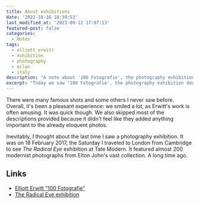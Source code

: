 ```yaml
---
title: About exhibitions
date: '2022-10-16 18:39:53'
last_modified_at: '2023-09-12 17:07:13'
featured-post: false
categories:
  - Notes
tags:
  - elliott erwitt
  - exhibition
  - photography
  - milan
  - italy
description: "A note about '100 Fotografie', the photography exhibition of selected work by Elliot Erwitt in Milan, Italy."
excerpt: "Today we saw '100 Fotografie', the photography exhibition dedicated to a selection of work by Elliot Erwitt."
---
```

There were many famous shots and some others I never saw before. Overall, it's been a pleasant experience: we smiled a lot, as Erwitt's work is often amusing. It was quick though. We also skipped most of the descriptions provided because it didn't feel like they added anything important to the already eloquent photos.

Inevitably, I thought about the last time I saw a photography exhibition. It was on 18 February 2017, the Saturday I traveled to London from Cambridge to see _The Radical Eye_ exhibition at Tate Modern. It featured almost 200 modernist photographs from Elton John's vast collection. A long time ago.

## Links

- [Elliott Erwitt “100 Fotografie”](https://web.archive.org/web/20221001115952/https://milanoartguide.com/calendar/elliott-erwitt-100-fotografie/ "Read more on Milano Art Guide")
- [The Radical Eye exhibition](https://www.theguardian.com/artanddesign/2016/nov/08/radical-eye-modernist-photographs-elton-john-private-collection-exhibition-tate-modern "Read about it on The Guardian")